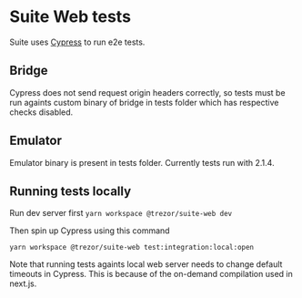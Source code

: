 # Suite Web tests

Suite uses [Cypress](https://docs.cypress.io/guides/overview/why-cypress.html) to run e2e tests.

## Bridge

Cypress does not send request origin headers correctly, so tests must be run againts custom binary of bridge in tests folder which has respective checks disabled.

## Emulator

Emulator binary is present in tests folder. Currently tests run with 2.1.4.

## Running tests locally

Run dev server first
`yarn workspace @trezor/suite-web dev`

Then spin up Cypress using this command

`yarn workspace @trezor/suite-web test:integration:local:open`

Note that running tests againts local web server needs to change default timeouts in Cypress. This is because of the on-demand compilation used in next.js. 